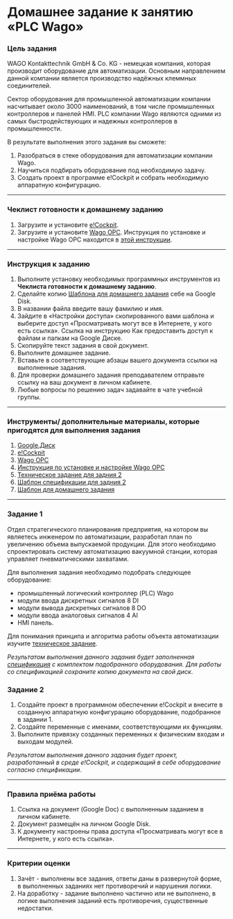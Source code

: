 # Домашнее задание к занятию «PLC Wago»

### Цель задания

WAGO Kontakttechnik GmbH & Co. KG - немецкая компания, которая производит оборудование для автоматизации. Основным направлением данной компании является производство надёжных клеммных соединителей. 

Сектор оборудования для промышленной автоматизации компании насчитывает около 3000 наименований, в том числе промышленных контроллеров и панелей HMI. PLC компании Wago являются одними из самых быстродействующих и надежных контроллеров в промышленности.

В результате выполнения этого задания вы сможете:

1. Разобраться в стеке оборудования для автоматизации компании Wago.
2. Научиться подбирать оборудование под необходимую задачу.
3. Создать проект в программе e!Cockpit и собрать необходимую аппаратную конфигурацию.

-----

### Чеклист готовности к домашнему заданию
1. Загрузите и установите [e!Cockpit](https://www.wago.com/global/automation-technology/discover-software/ecockpit-engineering-software).
2. Загрузите и установите [Wago OPC](). Инструкция по установке и настройке Wago OPC находится в [этой инструкции](https://docs.google.com/presentation/d/1gcvhQg5i8dWWbnnyY142f3isnKolYBYFqGQjoDlnv-c/edit?usp=sharing).

-----

### Инструкция к заданию
1. Выполните установку необходимых программных инструментов из **Чеклиста готовности к домашнему заданию**.
2. Сделайте копию [Шаблона для домашнего задания](https://docs.google.com/document/d/13PzU1SMaZkl5TRX6HUokMfLkDQ96c5fhIkhsnhFlIJA/edit?usp=sharing) себе на Google Disk.
3. В названии файла введите вашу фамилию и имя.
4. Зайдите в «Настройки доступа» скопированного вами шаблона и выберите доступ «Просматривать могут все в Интернете, у кого есть ссылка». Ссылка на инструкцию Как предоставить доступ к файлам и папкам на Google Диске.
5. Скопируйте текст задания в свой документ.
6. Выполните домашнее задание.
7. Вставьте в соответствующие абзацы вашего документа ссылки на выполненные задания.
8. Для проверки домашнего задания преподавателем отправьте ссылку на ваш документ в личном кабинете.
9. Любые вопросы по решению задач задавайте в чате учебной группы.

-----

### Инструменты/ дополнительные материалы, которые пригодятся для выполнения задания

1. [Google.Диск](https://drive.google.com/drive/my-drive)
2. [e!Cockpit](https://www.wago.com/global/automation-technology/discover-software/ecockpit-engineering-software)
3. [Wago OPC]()
4. [Инструкция по установке и настройке Wago OPC](https://docs.google.com/presentation/d/1gcvhQg5i8dWWbnnyY142f3isnKolYBYFqGQjoDlnv-c/edit?usp=sharing)
5. [Техническое задание для задния 2](https://docs.google.com/document/d/1b9OsczSGO3fWZx2KadYeBb4MLiCV6CIFLKp_3X1wh6M/edit?usp=sharing)
6. [Шаблон спецификации для задния 2](https://docs.google.com/spreadsheets/d/1_dL_SjSLYplCc31x77owlD_Espv2Uh46QPZm7E5NCz0/edit?usp=sharing)
7. [Шаблон для домашнего задания](https://docs.google.com/document/d/13PzU1SMaZkl5TRX6HUokMfLkDQ96c5fhIkhsnhFlIJA/edit?usp=sharing)

-----

### Задание 1

Отдел стратегического планирования предприятия, на котором вы являетесь инженером по автоматизации, разработал план по увеличению объема выпускаемой продукции. Для этого необходимо спроектировать систему автоматизацию вакуумной станции, которая управляет пневматическими захватами.

Для выполнения задания необходимо подобрать следующее оборудование:
- промышленный логический контроллер (PLC) Wago
- модули ввода дискретных сигналов 8 DI
- модули вывода дискретных сигналов 8 DO
- модули ввода аналоговых сигналов 4 AI
- HMI панель.

Для понимания принципа и алгоритма работы объекта автоматизации изучите [техническое задание](https://docs.google.com/document/d/1b9OsczSGO3fWZx2KadYeBb4MLiCV6CIFLKp_3X1wh6M/edit?usp=sharing).

*Результатом выполнения данного задания будет заполненная [спецификация](https://docs.google.com/spreadsheets/d/1_dL_SjSLYplCc31x77owlD_Espv2Uh46QPZm7E5NCz0/edit?usp=sharing) с комплектом подобранного оборудования. Для работы со спецификацией сохраните копию документа на свой диск*.

### Задание 2

1. Создайте проект в программном обеспечении e!Cockpit и внесите в созданную аппаратную конфигурацию оборудование, подобранное в задании 1. 
2. Создайте переменные с именами, соответствующими их функциям.
3. Выполните привязку созданных переменных к физическим входам и выходам модулей.

*Результатом выполнения данного задания будет проект, разработанный в среде e!Cockpit, и содержащий в себе оборудование согласно спецификации*. 

-----

### Правила приёма работы
1. Ссылка на документ (Google Doc) с выполненным заданием в личном кабинете.
2. Документ размещён на личном Google Disk.
3. К документу настроены права доступа «Просматривать могут все в Интернете, у кого есть ссылка».

-----

### Критерии оценки
1. Зачёт - выполнены все задания, ответы даны в развернутой форме, в выполненных заданиях нет противоречий и нарушения логики.
2. На доработку - задание выполнено частично или не выполнено, в логике выполнения заданий есть противоречия, существенные недостатки.
